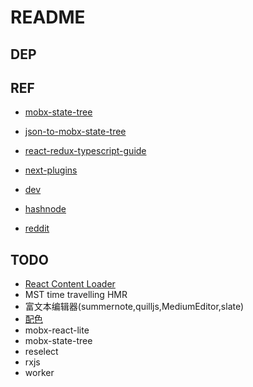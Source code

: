 # README

## DEP

## REF

- [mobx-state-tree](https://github.com/mobxjs/mobx-state-tree)
- [json-to-mobx-state-tree](https://transform.now.sh/json-to-mobx-state-tree)
- [react-redux-typescript-guide](https://github.com/piotrwitek/react-redux-typescript-guide)
- [next-plugins](https://github.com/zeit/next-plugins)

- [dev](https://dev.to/)
- [hashnode](https://hashnode.com/)
- [reddit](https://www.reddit.com/)

## TODO

- [React Content Loader](http://danilowoz.com/create-content-loader/)
- MST time travelling HMR
- 富文本编辑器(summernote,quilljs,MediumEditor,slate)
- [配色](https://colorhunt.co/)
- mobx-react-lite
- mobx-state-tree
- reselect
- rxjs
- worker
